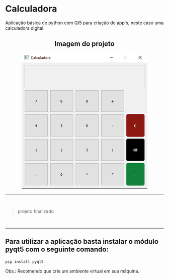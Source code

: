 <h1>Calculadora</h1>

<p>Aplicação básica de python com Qt5 para criação de app's, neste caso uma
calculadora digital.</p>

<div align=center>

<h2>
Imagem do projeto
</h2>

![imagem_calculadora](./images/image1.png)

</div>

<hr>

<br>

>projeto finalizado

<br>

<hr>

<h2>
Para utilizar a aplicação basta instalar o módulo pyqt5 com o seguinte comando:
</h2>

```
pip install pyqt5
```

<p>Obs.: Recomendo que crie um ambiente virtual em sua máquina.</p>